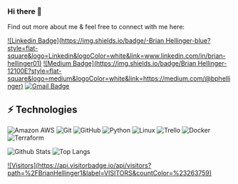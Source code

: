 <!-- LUIT GitHub Profile Template -->

<!-- Keep "Hi there" or replace it with a greeting of your own! -->

### Hi there 👋

<!-- Introduce yourself and give a brief introduction about yourself here.  Also include what tech you're interested in and what you are currently learning -->

Find out more about me & feel free to connect with me here:

<!-- Replace the fields below with the information requested. Remember to remove the encapsulating <> characters. For spaces in names, use %20 (e.g. Broadus%20Palmer) -->

[![Linkedin Badge](https://img.shields.io/badge/-Brian Hellinger-blue?style=flat-square&logo=Linkedin&logoColor=white&link=www.linkedin.com/in/brian-hellinger01)](www.linkedin.com/in/brian-hellinger01)
[![Medium Badge](https://img.shields.io/badge/Brian Hellinger-12100E?style=flat-square&logo=medium&logoColor=white&link=https://medium.com/@bphellinger)](https://medium.com/@bphellinger)
[![Gmail Badge](https://img.shields.io/badge/-bphellinger@gmail.com-c14438?style=flat-square&logo=Gmail&logoColor=white&link=mailto:bphellinger@gmail.com)](mailto:bphellinger@gmail.com)

## ⚡ Technologies

<!-- Check out the Badges folder for more badges -->

![Amazon AWS](https://img.shields.io/badge/Amazon%20AWS-232F3E?style=flat-square&logo=amazon-aws)
![Git](https://img.shields.io/badge/-Git-black?style=flat-square&logo=git)
![GitHub](https://img.shields.io/badge/-GitHub-181717?style=flat-square&logo=github)
![Python](https://img.shields.io/badge/-Python-black?style=flat-square&logo=Python)
![Linux](https://img.shields.io/badge/Linux-FCC624?style=flat-square&logo=linux&logoColor=black)
![Trello](https://img.shields.io/badge/Trello-%23026AA7.svg?style=flat-square&logo=Trello&logoColor=white)
![Docker](https://img.shields.io/badge/docker-%230db7ed.svg?style=for-the-badge&logo=docker&logoColor=white)
![Terraform](https://img.shields.io/badge/terraform-%235835CC.svg?style=for-the-badge&logo=terraform&logoColor=white)

<!-- Replace the fields below with the information requested. Remember to remove the encapsulating <> characters. -->

![Github Stats](https://github-readme-stats.vercel.app/api?username=BrianHellinger1&count_private=true&show_icons=true&include_all_commits=true)
![Top Langs](https://github-readme-stats.vercel.app/api/top-langs/?username=BrianHellinger1&hide=TeX&layout=compact)


[![Visitors](https://api.visitorbadge.io/api/visitors?path=<ENTER YOUR GITHUB USERNAME>%2FBrianHellinger1&label=VISITORS&countColor=%23263759)](https://visitorbadge.io/status?path=BrianHellinger1%2FBrianHellinger1)

